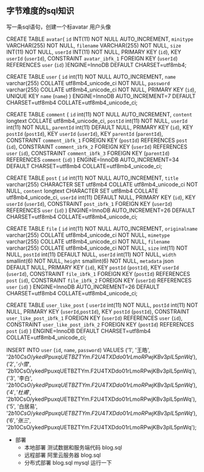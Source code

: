 ## 字节难度的sql知识

写一条sql语句，创建一个标avatar 用户头像


CREATE TABLE `avatar`(
    `id` INT(11) NOT NULL AUTO_INCREMENT,
    `minitype` VARCHAR(255) NOT NULL,
    `filename` VARCHAR(255) NOT NULL,
    `size` INT(11) NOT NULL,
    `userId` INT(11) NOT NULL,
    PRIMARY KEY (`id`),
    KEY `userId` (`userId`),
    CONSTRAINT `avatar_ibfk_1` FOREIGN KEY (`userId`) REFERENCES `user` (`id`)
)ENGINE=InnoDB DEFAULT CHARSET=utf8mb4;


CREATE TABLE `user` (
  `id` int(11) NOT NULL AUTO_INCREMENT,
  `name` varchar(255) COLLATE utf8mb4_unicode_ci NOT NULL,
  `password` varchar(255) COLLATE utf8mb4_unicode_ci NOT NULL,
  PRIMARY KEY (`id`),
  UNIQUE KEY `name` (`name`)
) ENGINE=InnoDB AUTO_INCREMENT=7 DEFAULT CHARSET=utf8mb4 COLLATE=utf8mb4_unicode_ci;


CREATE TABLE `comment` (
  `id` int(11) NOT NULL AUTO_INCREMENT,
  `content` longtext COLLATE utf8mb4_unicode_ci,
  `postId` int(11) NOT NULL,
  `userId` int(11) NOT NULL,
  `parentId` int(11) DEFAULT NULL,
  PRIMARY KEY (`id`),
  KEY `postId` (`postId`),
  KEY `userId` (`userId`),
  KEY `parentId` (`parentId`),
  CONSTRAINT `comment_ibfk_1` FOREIGN KEY (`postId`) REFERENCES `post` (`id`),
  CONSTRAINT `comment_ibfk_2` FOREIGN KEY (`userId`) REFERENCES `user` (`id`),
  CONSTRAINT `comment_ibfk_3` FOREIGN KEY (`parentId`) REFERENCES `comment` (`id`)
) ENGINE=InnoDB AUTO_INCREMENT=34 DEFAULT CHARSET=utf8mb4 COLLATE=utf8mb4_unicode_ci;


CREATE TABLE `post` (
  `id` int(11) NOT NULL AUTO_INCREMENT,
  `title` varchar(255) CHARACTER SET utf8mb4 COLLATE utf8mb4_unicode_ci NOT NULL,
  `content` longtext CHARACTER SET utf8mb4 COLLATE utf8mb4_unicode_ci,
  `userId` int(11) DEFAULT NULL,
  PRIMARY KEY (`id`),
  KEY `userId` (`userId`),
  CONSTRAINT `post_ibfk_1` FOREIGN KEY (`userId`) REFERENCES `user` (`id`)
) ENGINE=InnoDB AUTO_INCREMENT=26 DEFAULT CHARSET=utf8mb4 COLLATE=utf8mb4_unicode_ci;


CREATE TABLE `file` (
  `id` int(11) NOT NULL AUTO_INCREMENT,
  `originalname` varchar(255) COLLATE utf8mb4_unicode_ci NOT NULL,
  `mimetype` varchar(255) COLLATE utf8mb4_unicode_ci NOT NULL,
  `filename` varchar(255) COLLATE utf8mb4_unicode_ci NOT NULL,
  `size` int(11) NOT NULL,
  `postId` int(11) DEFAULT NULL,
  `userId` int(11) NOT NULL,
  `width` smallint(6) NOT NULL,
  `height` smallint(6) NOT NULL,
  `metadata` json DEFAULT NULL,
  PRIMARY KEY (`id`),
  KEY `postId` (`postId`),
  KEY `userId` (`userId`),
  CONSTRAINT `file_ibfk_1` FOREIGN KEY (`postId`) REFERENCES `post` (`id`),
  CONSTRAINT `file_ibfk_2` FOREIGN KEY (`userId`) REFERENCES `user` (`id`)
) ENGINE=InnoDB AUTO_INCREMENT=26 DEFAULT CHARSET=utf8mb4 COLLATE=utf8mb4_unicode_ci;

CREATE TABLE `user_like_post` (
  `userId` int(11) NOT NULL,
  `postId` int(11) NOT NULL,
  PRIMARY KEY (`userId`,`postId`),
  KEY `postId` (`postId`),
  CONSTRAINT `user_like_post_ibfk_1` FOREIGN KEY (`userId`) REFERENCES `user` (`id`),
  CONSTRAINT `user_like_post_ibfk_2` FOREIGN KEY (`postId`) REFERENCES `post` (`id`)
) ENGINE=InnoDB DEFAULT CHARSET=utf8mb4 COLLATE=utf8mb4_unicode_ci;



INSERT INTO `user` (`id`, `name`, `password`) VALUES
('1', '王皓', '$2b$10$CsO/ykedPpuxqUETBZTYm.F2U4TXDdo01rLmoRPwjKBv3pIL5pnWq'),
('2', '小雪', '$2b$10$CsO/ykedPpuxqUETBZTYm.F2U4TXDdo01rLmoRPwjKBv3pIL5pnWq'),
('3', '李白', '$2b$10$CsO/ykedPpuxqUETBZTYm.F2U4TXDdo01rLmoRPwjKBv3pIL5pnWq'),
('4', '杜甫', '$2b$10$CsO/ykedPpuxqUETBZTYm.F2U4TXDdo01rLmoRPwjKBv3pIL5pnWq'),
('5', '白居易', '$2b$10$CsO/ykedPpuxqUETBZTYm.F2U4TXDdo01rLmoRPwjKBv3pIL5pnWq'),
('6', '张三', '$2b$10$CsO/ykedPpuxqUETBZTYm.F2U4TXDdo01rLmoRPwjKBv3pIL5pnWq');


- 部署
    - 本地部署
        测试数据和服务端代码 blog.sql
    - 远程部署
        阿里云服务器 blog.sql
    - 分布式部署
        blog.sql mysql 运行一下